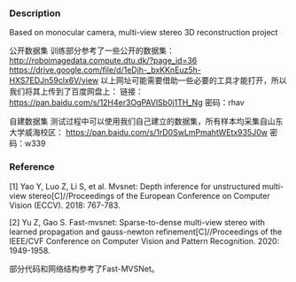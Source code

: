 ### Description

Based on monocular camera, multi-view stereo 3D reconstruction project

公开数据集
训练部分参考了一些公开的数据集：
http://roboimagedata.compute.dtu.dk/?page_id=36
https://drive.google.com/file/d/1eDjh-_bxKKnEuz5h-HXS7EDJn59clx6V/view
以上网址可能需要借助一些必要的工具才能打开，所以我们将其上传到了百度网盘上：
链接：https://pan.baidu.com/s/12H4er3OgPAVlSb0j1TH_Ng  密码：rhav

自建数据集
测试过程中可以使用我们自己建立的数据集，所有样本均采集自山东大学威海校区：
https://pan.baidu.com/s/1rD0SwLmPmahtWEtx935J0w  密码：w339

### Reference

[1] Yao Y, Luo Z, Li S, et al. Mvsnet: Depth inference for unstructured multi-view stereo[C]//Proceedings of the European Conference on Computer Vision (ECCV). 2018: 767-783.

[2] Yu Z, Gao S. Fast-mvsnet: Sparse-to-dense multi-view stereo with learned propagation and gauss-newton refinement[C]//Proceedings of the IEEE/CVF Conference on Computer Vision and Pattern Recognition. 2020: 1949-1958.

部分代码和网络结构参考了Fast-MVSNet。
